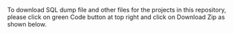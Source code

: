 To download SQL dump file and other files for the projects in this repository, please click on green Code button at top right and click on Download Zip as shown below.
